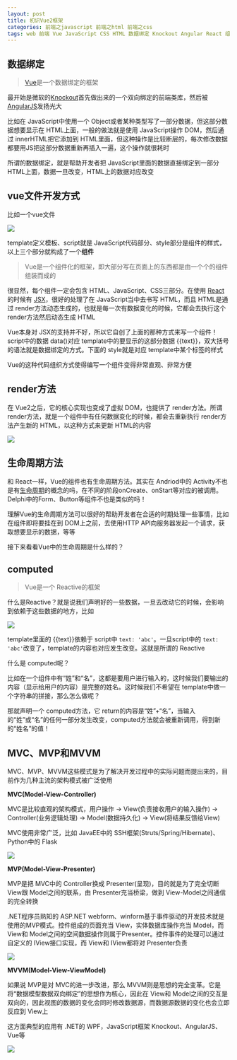 ```yaml
---
layout: post
title: 初识Vue2框架
categories: 前端之javascript 前端之html 前端之css
tags: web 前端 Vue JavaScript CSS HTML 数据绑定 Knockout Angular React 组件 组件化 Andriod Delphi Reactive computed MVC MVP MVVM 
---
```


## 数据绑定

>[Vue](https://cn.vuejs.org/)是一个数据绑定的框架

最开始是微软的[Knockout](http://knockoutjs.com/)首先做出来的一个双向绑定的前端类库，然后被[AngularJS](https://angularjs.org/)发扬光大

比如在 JavaScript中使用一个 Object或者某种类型写了一部分数据，但这部分数据想要显示在 HTML上面，一般的做法就是使用 JavaScript操作 DOM，然后通过 innerHTML把它添加到 HTML里面，但这种操作是比较断层的，每次修改数据都要用JS把这部分数据重新再插入一遍，这个操作就很耗时

所谓的数据绑定，就是帮助开发者把 JavaScript里面的数据直接绑定到一部分 HTML上面，数据一旦改变，HTML上的数据对应改变

## vue文件开发方式

比如一个vue文件

![](../media/image/2018-06-20/01.png)

template定义模板、script就是 JavaScript代码部分、style部分是组件的样式，以上三个部分就构成了一个**组件**

>Vue是一个组件化的框架，即大部分写在页面上的东西都是由一个个的组件组装而成的

很显然，每个组件一定会包含 HTML、JavaScript、CSS三部分。在使用 [React](https://reactjs.org/)的时候有 [JSX](http://www.css88.com/react/docs/jsx-in-depth.html)，很好的处理了在 JavaScript当中去书写 HTML，而且 HTML是通过 render方法动态生成的，也就是每一次有数据变化的时候，它都会去执行这个 render方法然后动态生成 HTML

Vue本身对 JSX的支持并不好，所以它自创了上面的那种方式来写一个组件！script中的数据 data()对应 template中的要显示的这部分数据 \{\{text\}\}，双大括号的语法就是数据绑定的方式。下面的 style就是对应 template中某个标签的样式

Vue的这种代码组织方式使得编写一个组件变得非常直观、非常方便

## render方法

在 Vue2之后，它的核心实现也变成了虚拟 DOM，也提供了 render方法。所谓 render方法，就是一个组件中有任何数据变化的时候，都会去重新执行 render方法产生新的 HTML，以这种方式来更新 HTML的内容

![](../media/image/2018-06-20/02.png)

## 生命周期方法

和 React一样，Vue的组件也有生命周期方法。其实在 Andriod中的 Activity不也是有[生命周期](https://www.cnblogs.com/lwbqqyumidi/p/3769113.html)的概念的吗，在不同的阶段onCreate、onStart等对应的被调用。Delphi中的Form、Button等组件不也是类似的吗！

理解Vue的生命周期方法可以很好的帮助开发者在合适的时期处理一些事情，比如在组件即将要挂在到 DOM上之前，去使用HTTP API向服务器发起一个请求，获取想要显示的数据，等等

接下来看看Vue中的生命周期是什么样的？



## computed

>Vue是一个 Reactive的框架

什么是Reactive？就是说我们声明好的一些数据，一旦去改动它的时候，会影响到依赖于这些数据的地方，比如

![](../media/image/2018-06-20/01.png)

template里面的 \{\{text\}\}依赖于 script中 `text: 'abc'`。一旦script中的 `text: 'abc'`改变了，template的内容也对应发生改变。这就是所谓的 Reactive

什么是 computed呢？

比如在一个组件中有“姓”和“名”，这都是要用户进行输入的，这时候我们要输出的内容（显示给用户的内容）是完整的姓名。这时候我们不希望在 template中做一个字符串的拼接，那么怎么做呢？

那就声明一个 computed方法，它 return的内容是“姓”+“名”，当输入的“姓”或“名”的任何一部分发生改变，computed方法就会被重新调用，得到新的“姓名”的值！



## MVC、MVP和MVVM

MVC、MVP、MVVM这些模式是为了解决开发过程中的实际问题而提出来的，目前作为几种主流的架构模式被广泛使用

**MVC(Model-View-Controller)**

MVC是比较直观的架构模式，用户操作 -> View(负责接收用户的输入操作) -> Controller(业务逻辑处理) -> Model(数据持久化) -> View(将结果反馈给View)

MVC使用非常广泛，比如 JavaEE中的 SSH框架(Struts/Spring/Hibernate)、Python中的 Flask

![](../media/image/2018-06-20/11.png)

**MVP(Model-View-Presenter)**

MVP是把 MVC中的 Controller换成 Presenter(呈现)，目的就是为了完全切断 View跟 Model之间的联系，由 Presenter充当桥梁，做到 View-Model之间通信的完全转换

.NET程序员熟知的 ASP.NET webform、winform基于事件驱动的开发技术就是使用的MVP模式。控件组成的页面充当 View，实体数据库操作充当 Model，而 View和 Model之间的空间数据操作则属于Presenter。控件事件的处理可以通过自定义的 IView接口实现，而 View和 IView都将对 Presenter负责

![](../media/image/2018-06-20/12.png)

**MVVM(Model-View-ViewModel)**

如果说 MVP是对 MVC的进一步改进，那么 MVVM则是思想的完全变革。它是将“数据模型数据双向绑定”的思想作为核心，因此在 View和 Model之间的交互是双向的，因此视图的数据的变化会同时修改数据源，而数据源数据的变化也会立即反应到 View上

这方面典型的应用有 .NET的 WPF，JavaScript框架 Knockout、AngularJS、Vue等

![](../media/image/2018-06-20/13.png)

